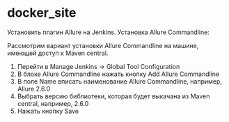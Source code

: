 # docker_site
Установить плагин Allure на Jenkins.
Установка Allure Commandline:

Рассмотрим вариант установки Allure Commandline на машине, имеющей доступ к Maven central.
1. Перейти в Manage Jenkins → Global Tool Configuration
2. В блоке Allure Commandline нажать кнопку Add Allure Commandline
3. В поле Name вписать наименование Allure Commandline, например, Allure 2.6.0
4. Выбрать версию библиотеки, которая будет выкачана из Maven central, например, 2.6.0
5. Нажать кнопку Save
